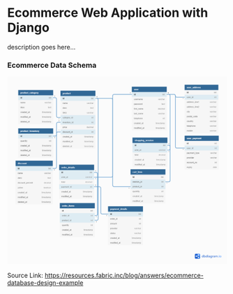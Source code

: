 # Ecommerce Web Application with Django

description goes here...

### Ecommerce Data Schema
![database schema](./public/ecommerce-schema.webp)

Source Link: https://resources.fabric.inc/blog/answers/ecommerce-database-design-example
